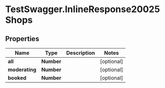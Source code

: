 # TestSwagger.InlineResponse20025Shops

## Properties

Name | Type | Description | Notes
------------ | ------------- | ------------- | -------------
**all** | **Number** |  | [optional] 
**moderating** | **Number** |  | [optional] 
**booked** | **Number** |  | [optional] 


